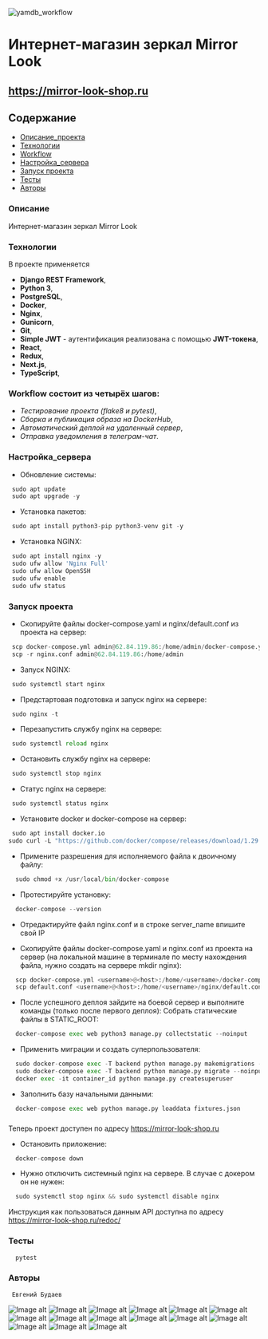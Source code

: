 ![yamdb_workflow](https://github.com/EvgeniyBudaev/eccomerce_fullstack_mirrorlook_v3/actions/workflows/main.yml/badge.svg)

# Интернет-магазин зеркал Mirror Look

##  https://mirror-look-shop.ru

## Содержание
- [Описание_проекта](#Описание_проекта)
- [Технологии](#Технологии)
- [Workflow](#Workflow)
- [Настройка_сервера](#Настройка_сервера)
- [Запуск проекта](#Запуск_проекта)
- [Тесты](#Тесты)
- [Авторы](#Авторы)

### <a name="Описание_проекта">Описание</a>

Интернет-магазин зеркал Mirror Look

### <a name="Технологии">Технологии</a>

В проекте применяется
- **Django REST Framework**,
- **Python 3**,
- **PostgreSQL**,
- **Docker**,
- **Nginx**,
- **Gunicorn**,
- **Git**,
- **Simple JWT** - аутентификация реализована с помощью **JWT-токена**,
- **React**,
- **Redux**,
- **Next.js**,
- **TypeScript**,

### <a name="Workflow">Workflow состоит из четырёх шагов:</a>
- *Тестирование проекта (flake8 и pytest)*,
- *Сборка и публикация образа на DockerHub*,
- *Автоматический деплой на удаленный сервер*,
- *Отправка уведомления в телеграм-чат*.

### <a name="Настройка_сервера">Настройка_сервера</a>

- Обновление системы:

```python
 sudo apt update
 sudo apt upgrade -y  
```

- Установка пакетов:

```python
 sudo apt install python3-pip python3-venv git -y 
```

- Установка NGINX:

```python
 sudo apt install nginx -y
 sudo ufw allow 'Nginx Full'
 sudo ufw allow OpenSSH 
 sudo ufw enable 
 sudo ufw status 
```

### <a name="Запуск_проекта">Запуск проекта</a>

- Скопируйте файлы docker-compose.yaml и nginx/default.conf из проекта на сервер:

```python
 scp docker-compose.yml admin@62.84.119.86:/home/admin/docker-compose.yml
 scp -r nginx.conf admin@62.84.119.86:/home/admin
```

- Запуск NGINX:

```python
 sudo systemctl start nginx 
```

- Предстартовая подготовка и запуск nginx на сервере:

```python
 sudo nginx -t
```

- Перезапустить службу nginx на сервере:

```python
 sudo systemctl reload nginx
```

- Остановить службу nginx на сервере:

```python
 sudo systemctl stop nginx
```

- Статус nginx на сервере:

```python
 sudo systemctl status nginx
```

- Установите docker и docker-compose на сервер:

```python
 sudo apt install docker.io
sudo curl -L "https://github.com/docker/compose/releases/download/1.29.2/docker-compose-$(uname -s)-$(uname -m)" -o /usr/local/bin/docker-compose
```

- Примените разрешения для исполняемого файла к двоичному файлу:

```python
  sudo chmod +x /usr/local/bin/docker-compose
```

- Протестируйте установку:

```python
  docker-compose --version
```

-  Отредактируйте файл nginx.conf и в строке server_name впишите свой IP

- Скопируйте файлы docker-compose.yaml и nginx.conf из проекта на сервер
  (на локальной машине в терминале по месту нахождения файла,
  нужно создать на сервере mkdir nginx):

```python
  scp docker-compose.yml <username>@<host>:/home/<username>/docker-compose.yml
  scp default.conf <username>@<host>:/home/<username>/nginx/default.conf
```

- После успешного деплоя зайдите на боевой сервер и выполните команды (только после первого деплоя):
  Собрать статические файлы в STATIC_ROOT:
```python
  docker-compose exec web python3 manage.py collectstatic --noinput
```

- Применить миграции и создать суперпользователя:

```python
  sudo docker-compose exec -T backend python manage.py makemigrations --noinput
  sudo docker-compose exec -T backend python manage.py migrate --noinput
  docker exec -it container_id python manage.py createsuperuser
```

- Заполнить базу начальными данными:

```python
  docker-compose exec web python manage.py loaddata fixtures.json
```

###
Теперь проект доступен по адресу https://mirror-look-shop.ru

- Остановить приложение:

```python
  docker-compose down
```

- Нужно отключить системный nginx на сервере. В случае с докером он не нужен:

```python
  sudo systemctl stop nginx && sudo systemctl disable nginx
```


Инструкция как пользоваться данным API доступна по адресу https://mirror-look-shop.ru/redoc/

### <a name="Тесты">Тесты</a>
```python
  pytest
```

### <a name="Авторы">Авторы</a>
```
 Евгений Будаев
```

![Image alt](https://github.com/EvgeniyBudaev/eccomerce_fullstack_mirrorlook_v3/raw/main/frontend/public/images/presentation/home1.jpg)
![Image alt](https://github.com/EvgeniyBudaev/eccomerce_fullstack_mirrorlook_v3/raw/main/frontend/public/images/presentation/home2.jpg)
![Image alt](https://github.com/EvgeniyBudaev/eccomerce_fullstack_mirrorlook_v3/raw/main/frontend/public/images/presentation/home3.jpg)
![Image alt](https://github.com/EvgeniyBudaev/eccomerce_fullstack_mirrorlook_v3/raw/main/frontend/public/images/presentation/home4.jpg)
![Image alt](https://github.com/EvgeniyBudaev/eccomerce_fullstack_mirrorlook_v3/raw/main/frontend/public/images/presentation/home5.jpg)
![Image alt](https://github.com/EvgeniyBudaev/eccomerce_fullstack_mirrorlook_v3/raw/main/frontend/public/images/presentation/home6.jpg)
![Image alt](https://github.com/EvgeniyBudaev/eccomerce_fullstack_mirrorlook_v3/raw/main/frontend/public/images/presentation/login1.jpg)
![Image alt](https://github.com/EvgeniyBudaev/eccomerce_fullstack_mirrorlook_v3/raw/main/frontend/public/images/presentation/signup1.jpg)
![Image alt](https://github.com/EvgeniyBudaev/eccomerce_fullstack_mirrorlook_v3/raw/main/frontend/public/images/presentation/list1.jpg)
![Image alt](https://github.com/EvgeniyBudaev/eccomerce_fullstack_mirrorlook_v3/raw/main/frontend/public/images/presentation/list2.jpg)
![Image alt](https://github.com/EvgeniyBudaev/eccomerce_fullstack_mirrorlook_v3/raw/main/frontend/public/images/presentation/card1.jpg)
![Image alt](https://github.com/EvgeniyBudaev/eccomerce_fullstack_mirrorlook_v3/raw/main/frontend/public/images/presentation/cart1.jpg)
![Image alt](https://github.com/EvgeniyBudaev/eccomerce_fullstack_mirrorlook_v3/raw/main/frontend/public/images/presentation/shipping1.jpg)
![Image alt](https://github.com/EvgeniyBudaev/eccomerce_fullstack_mirrorlook_v3/raw/main/frontend/public/images/presentation/recipient1.jpg)
![Image alt](https://github.com/EvgeniyBudaev/eccomerce_fullstack_mirrorlook_v3/raw/main/frontend/public/images/presentation/order1.jpg)